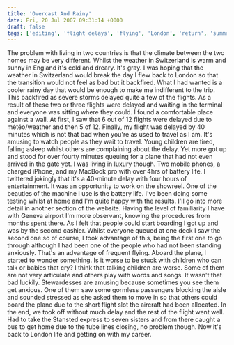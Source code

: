 ```yaml
---
title: 'Overcast And Rainy'
date: Fri, 20 Jul 2007 09:31:14 +0000
draft: false
tags: ['editing', 'flight delays', 'flying', 'London', 'return', 'summer holidays', 'Switzerland', 'switzerland', 'travel']
---
```


The problem with living in two countries is that the climate between the two homes may be very different. Whilst the weather in Switzerland is warm and sunny in England it's cold and dreary. It's gray. I was hoping that the weather in Switzerland would break the day I flew back to London so that the transition would not feel as bad but it backfired. What I had wanted is a cooler rainy day that would be enough to make me indifferent to the trip. This backfired as severe storms delayed quite a few of the flights. As a result of these two or three flights were delayed and waiting in the terminal and everyone was sitting where they could. I found a comfortable place against a wall. At first, I saw that 6 out of 12 flights were delayed due to météo/weather and then 5 of 12. Finally, my flight was delayed by 40 minutes which is not that bad when you're as used to travel as I am. It's amusing to watch people as they wait to travel. Young children are tired, falling asleep whilst others are complaining about the delay. Yet more got up and stood for over fourty minutes queuing for a plane that had not even arrived in the gate yet. I was living in luxury though. Two mobile phones, a charged iPhone, and my MacBook pro with over 4hrs of battery life. I twittered jokingly that it's a 40-minute delay with four hours of entertainment. It was an opportunity to work on the showreel. One of the beauties of the machine I use is the battery life. I've been doing some testing whilst at home and I'm quite happy with the results. I'll go into more detail in another section of the website. Having the level of familiarity I have with Geneva airport I'm more observant, knowing the procedures from months spent there. As I felt that people could start boarding I got up and was by the second cashier. Whilst everyone queued at one deck I saw the second one so of course, I took advantage of this, being the first one to go through although I had been one of the people who had not been standing anxiously. That's an advantage of frequent flying. Aboard the plane, I started to wonder something. Is it worse to be stuck with children who can talk or babies that cry? I think that talking children are worse. Some of them are not very articulate and others play with words and songs. It wasn't that bad luckily. Stewardesses are amusing because sometimes you see them get anxious. One of them saw some gormless passengers blocking the aisle and sounded stressed as she asked them to move in so that others could board the plane due to the short flight slot the aircraft had been allocated. In the end, we took off without much delay and the rest of the flight went well. Had to take the Stansted express to seven sisters and from there caught a bus to get home due to the tube lines closing, no problem though. Now it's back to London life and getting on with my career.